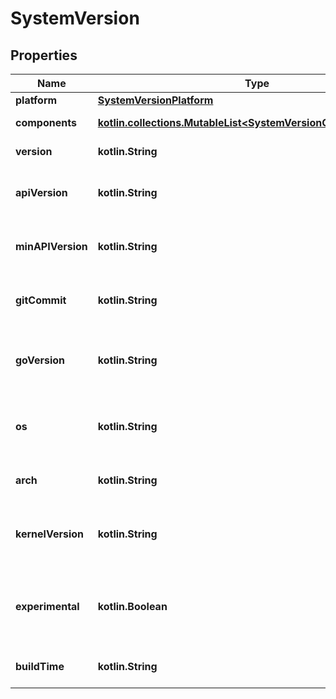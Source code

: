 
# SystemVersion

## Properties
| Name | Type | Description | Notes |
| ------------ | ------------- | ------------- | ------------- |
| **platform** | [**SystemVersionPlatform**](SystemVersionPlatform.md) |  |  [optional] |
| **components** | [**kotlin.collections.MutableList&lt;SystemVersionComponentsInner&gt;**](SystemVersionComponentsInner.md) | Information about system components  |  [optional] |
| **version** | **kotlin.String** | The version of the daemon |  [optional] |
| **apiVersion** | **kotlin.String** | The default (and highest) API version that is supported by the daemon  |  [optional] |
| **minAPIVersion** | **kotlin.String** | The minimum API version that is supported by the daemon  |  [optional] |
| **gitCommit** | **kotlin.String** | The Git commit of the source code that was used to build the daemon  |  [optional] |
| **goVersion** | **kotlin.String** | The version Go used to compile the daemon, and the version of the Go runtime in use.  |  [optional] |
| **os** | **kotlin.String** | The operating system that the daemon is running on (\&quot;linux\&quot; or \&quot;windows\&quot;)  |  [optional] |
| **arch** | **kotlin.String** | The architecture that the daemon is running on  |  [optional] |
| **kernelVersion** | **kotlin.String** | The kernel version (&#x60;uname -r&#x60;) that the daemon is running on.  This field is omitted when empty.  |  [optional] |
| **experimental** | **kotlin.Boolean** | Indicates if the daemon is started with experimental features enabled.  This field is omitted when empty / false.  |  [optional] |
| **buildTime** | **kotlin.String** | The date and time that the daemon was compiled.  |  [optional] |



